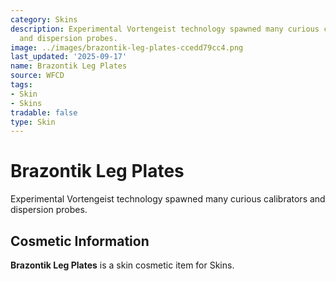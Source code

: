 ```yaml
---
category: Skins
description: Experimental Vortengeist technology spawned many curious calibrators
  and dispersion probes.
image: ../images/brazontik-leg-plates-ccedd79cc4.png
last_updated: '2025-09-17'
name: Brazontik Leg Plates
source: WFCD
tags:
- Skin
- Skins
tradable: false
type: Skin
---
```


# Brazontik Leg Plates

Experimental Vortengeist technology spawned many curious calibrators and dispersion probes.

## Cosmetic Information

**Brazontik Leg Plates** is a skin cosmetic item for Skins.

